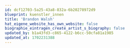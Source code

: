 ```yaml
---
id: dcf12703-5a25-43a8-832a-6b20278972d9
blueprint: kuenstler_innen
title: 'Brandon Walsh'
hat_eigene_website_has_own_website: false
biographie_eintragen_create_artist_s_biography: false
updated_by: b1a43fd3-c865-4122-b6cc-50cfa81a1985
updated_at: 1702231388
---
```

